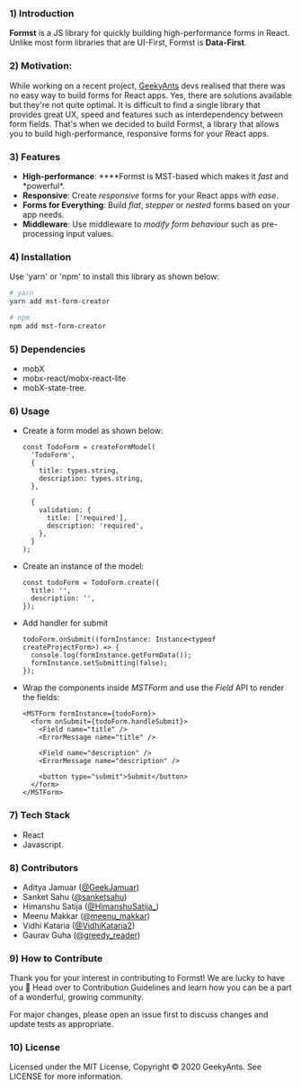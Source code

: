 ### 1) Introduction

**Formst** is a JS library for quickly building high-performance forms in React. Unlike most form libraries that are UI-First, Formst is **Data-First**.

### 2) Motivation:

While working on a recent project, [GeekyAnts](https://geekyants.com) devs realised that there was no easy way to build forms for React apps. Yes, there are solutions available but they're not quite optimal. It is difficult to find a single library that provides great UX, speed and features such as interdependency between form fields. That's when we decided to build Formst, a library that allows you to build high-performance, responsive forms for your React apps.

### 3) Features

- **High-performance**: \**\*\*Formst is MST-based which makes it *fast* and *powerful\*.
- **Responsive**: Create _responsive_ forms for your React apps _with ease_.
- **Forms for Everything**: Build _flat_, _stepper_ or _nested_ forms based on your app needs.
- **Middleware**: Use middleware to _modify form behaviour_ such as pre-processing input values.

### 4) Installation

Use 'yarn' or 'npm' to install this library as shown below:

```bash
# yarn
yarn add mst-form-creator

# npm
npm add mst-form-creator
```

### 5) Dependencies

- mobX
- mobx-react/mobx-react-lite
- mobX-state-tree.

### 6) Usage

- Create a form model as shown below:

  ```tsx
  const TodoForm = createFormModel(
    'TodoForm',
    {
      title: types.string,
      description: types.string,
    },

    {
      validation: {
        title: ['required'],
        description: 'required',
      },
    }
  );
  ```

- Create an instance of the model:

  ```tsx
  const todoForm = TodoForm.create({
    title: '',
    description: '',
  });
  ```

- Add handler for submit

  ```tsx
  todoForm.onSubmit((formInstance: Instance<typeof createProjectForm>) => {
    console.log(formInstance.getFormData());
    formInstance.setSubmitting(false);
  });
  ```

- Wrap the components inside _MSTForm_ and use the _Field_ API to render the fields:

  ```tsx
  <MSTForm formInstance={todoForm}>
    <form onSubmit={todoForm.handleSubmit}>
      <Field name="title" />
      <ErrorMessage name="title" />

      <Field name="description" />
      <ErrorMessage name="description" />

      <button type="submit">Submit</button>
    </form>
  </MSTForm>
  ```

### 7) Tech Stack

- React
- Javascript.

### 8) Contributors

- Aditya Jamuar ([@GeekJamuar](https://twitter.com/geekjamuar?lang=en))
- Sanket Sahu ([@sanketsahu](https://twitter.com/sanketsahu))
- Himanshu Satija ([@HimanshuSatija\_](https://twitter.com/HimanshuSatija_))
- Meenu Makkar ([@meenu_makkar](https://twitter.com/makkar_meenu))
- Vidhi Kataria ([@VidhiKataria2](https://twitter.com/vidhikataria2?lang=en))
- Gaurav Guha ([@greedy_reader](https://twitter.com/greedy_reader?lang=en))

### 9) How to Contribute

Thank you for your interest in contributing to Formst! We are lucky to have you 🙂 Head over to Contribution Guidelines and learn how you can be a part of a wonderful, growing community.

For major changes, please open an issue first to discuss changes and update tests as appropriate.

### 10) License

Licensed under the MIT License, Copyright © 2020 GeekyAnts. See LICENSE for more information.
